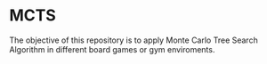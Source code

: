 # MCTS
The objective of this repository is to apply Monte Carlo Tree Search Algorithm in different board games or gym enviroments.
